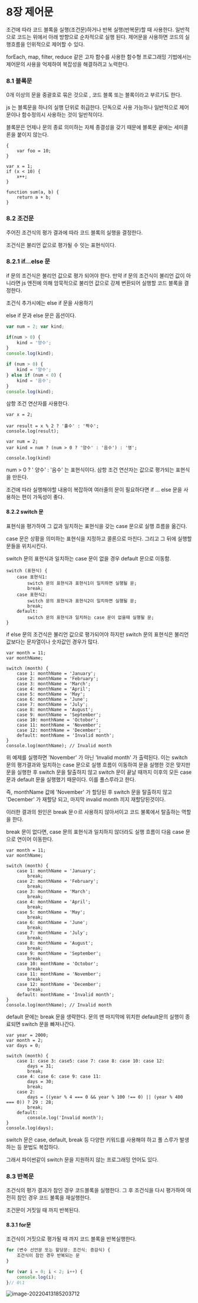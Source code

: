 # 8장 제어문

조건에 따라 코드 블록을 실행(조건문)하거나 반복 실행(반복문)할 때 사용한다. 일반적으로 코드는 위에서 아래 방향으로 순차적으로 실행 된다. 제어문을 사용하면 코드의 실행흐름을 인위적으로 제어할 수 있다.

forEach, map, filter, reduce 같은 고차 함수를 사용한 함수형 프로그래밍 기법에서는 제어문의 사용을 억제하여 복잡성을 해결하려고 노력한다.



### 8.1 블록문

0개 이상의 문을 중괄호로 묶은 것으로 , 코드 블록 또는 블록이라고 부르기도 한다.

js 는 블록문을 하나의 실행 단위로 취급한다. 단독으로 사용 가능하나 일반적으로 제어문이나 함수정의시 사용하는 것이 일반적이다.

블록문은 언제나 문의 종료 의미하는 자체 종결성을 갖기 때문에 블록문 끝에는 세미콜론을 붙이지 않는다.

```
{
	var foo = 10;
}

var x = 1;
if (x < 10) {
	x++;
}

function sum(a, b) {
	return a + b;
}
```

### 8.2 조건문

주어진 조건식의 평가 결과에 따라 코드 블록의 실행을 결정한다.

조건식은 불리언 값으로 평가될 수 잇는 표현식이다.

### 8.2.1 if...else 문 

if 문의 조건식은 불리언 값으로 평가 되어야 한다. 만약 if 문의 조건식이 불리언 값이 아니라면 js 엔진에 의해 암묵적으로 불리언 값으로 강제 변환되어 실행할 코드 블록을 결정한다.

조건식 추가시에는 else if 문을 사용하기

else if 문과 else 문은 옵션이다.

```js
var num = 2; var kind;

if(num > 0) {
	kind = '양수';
}
console.log(kind);

if (num > 0) {
	kind = '양수';
} else if (num < 0) {
	kind = '음수';
}
console.log(kind);
```

삼항 조건 연산자를 사용한다.

```
var x = 2;

var result = x % 2 ? '홀수' : '짝수';
console.log(result);
```

```
var num = 2;
var kind = num ? (num > 0 ? '양수' : '음수') : '영';

console.log(kind)
```

num > 0 ? ' 양수' : '음수' 는 표현식이다. 삼항 조건 연산자는 값으로 평가되는  표현식을 만든다.

조건에 따라 실행해야할 내용이 복잡하여 여러줄의 문이 필요하다면 if ... else 문을 사용하는  편이 가독성이 좋다.

#### 8.2.2 switch 문

표현식을 평가하여 그 값과 일치하는 표현식을 갖는 case 문으로 실행 흐름을 옮긴다.

case 문은 상황을 의미하는 표현식을 지정하고 콜론으로 마친다. 그리고 그 뒤에 실행할 문들을 위치시킨다.

switch 문의 표현식과 일치하는 case 문이 없을 경우 default 문으로 이동함.

```
switch (표현식) {
	case 표현식1:
		switch 문의 표현식과 표현식1이 일치하면 실행될 문;
		break;
	case 표현식2:
		switch 문의 표현식과 표현식2이 일치하면 실행될 문;
		break;
	default:
		switch 문의 표현식과 일치하는 case 문이 없을때 실행될 문;
}
```

if else 문의 조건식은 불리언 값으로 평가되어야 하지만 switch 문의 표현식은 불리언 값보다는 문자열이나 숫자값인 경우가 많다. 

```
var month = 11;
var monthName;

switch (month) {
	case 1: monthName = 'January';
	case 2: monthName = 'February';
	case 3: monthName = 'March';
	case 4: monthName = 'April';
	case 5: monthName = 'May';
	case 6: monthName = 'June';
	case 7: monthName = 'July';
	case 8: monthName = 'August';
	case 9: monthName = 'September';
	case 10: monthName = 'Octobor';
	case 11: monthName = 'November';
	case 12: monthName = 'December';
	default: monthName = 'Invalid month';
}
console.log(monthName); // Invalid month
```

위 예제를 실행하면 'November' 가 아닌 'Invalid month'  가 출력된다. 이는 switch문의 평가결과와 일치하는 case 문으로 실행 흐름이 이동하여 문을 실행한 것은 맞지만 문을 실행한 후 switch 문을 탈출하지 않고 switch 문이 끝날 때까지 이후의 모든 case 문과 default 문을 실행했기 때문이다. 이를 풀스루라고 한다.

즉, monthName 값에 'November' 가 할당된 후 switch 문을 탈출하지 않고 'December' 가 재할당 되고, 마지막 invalid month 끼지 재할당된것이다.

이러한 결과의 원인은 break 문ㅇ르 사용하지 않아서이고 코드 불록에서 탈출하는 역할을 한다.

break 문이 없다면, case 문의 표현식과 일치하지 않더라도 실행 흐름이 다음 case 문으로 연이어 이동한다.

```
var month = 11;
var monthName;

switch (month) {
	case 1: monthName = 'January';
		break;
	case 2: monthName = 'February';
		break;
	case 3: monthName = 'March';
		break;
	case 4: monthName = 'April';
		break;
	case 5: monthName = 'May';
		break;
	case 6: monthName = 'June';
		break;
	case 7: monthName = 'July';
		break;
	case 8: monthName = 'August';
		break;
	case 9: monthName = 'September';
		break;
	case 10: monthName = 'Octobor';
		break;
	case 11: monthName = 'November';
		break;
	case 12: monthName = 'December';
		break;
	default: monthName = 'Invalid month';
}
console.log(monthName); // Invalid month
```

default 문에는 break 문을 생략한다. 문의 맨 마지막에 위치한 default문의 실행이 종료되면 switch 문을 빠져나간다.

```
var year = 2000;
var month = 2;
var days = 0;

switch (month) {
	case 1: case 3: case5: case 7: case 8: case 10: case 12:
        days = 31;
        break;
	case 4: case 6: case 9: case 11:
		days = 30;
		break;
	case 2:
		days = ((year % 4 === 0 && year % 100 !== 0) || (year % 400 === 0)) ? 29 : 28;
		break;
	default:
		console.log('Invalid month');
}
console.log(days);
```

switch 문은 case, default, break 등 다양한 키워드를 사용해야 하고 풀 스루가 발생하는 등 문법도 복잡하다. 

그래서 파이썬같이 switch 문을 지원하지 않는 프로그래밍 언어도 있다.

### 8.3 반복문

조건식의 평가 결과가 참인 경우 코드블록을 실행한다. 그 후 조건식을 다시 평가하여 여전히 참인 경우 코드 불록을 재실행한다. 

조건문이 거짓일 때 까지 반복된다.

#### 8.3.1 for문

조건식이 거짓으로 평가될 때 까지 코드 블록을 반복실행한다. 

```js
for (변수 선언문 또는 할당문; 조건식; 증감식) {
    조건식이 참인 경우 반복되는 문
}
```

```js
for (var i = 0; i < 2; i++) {
    console.log(i);
}// 0\1
```

![image-20220413185203712](8%EC%9E%A5.assets/image-20220413185203712.png)

